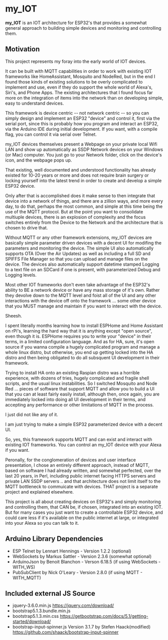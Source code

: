 # my_IOT

**my_IOT** is an IOT architecture for ESP32's that provides a somewhat general
approach to building simple devices and monitoring and controlling them.

## Motivation

This project represents my foray into the early world of IOT devices.

It can be built with MQTT capabilities in order to work with existing IOT frameworks
like HomeAssistant, Mosquito and NodeRed, but in the end I found those kinds of existing
solutions to be overly complicated to implement and use, even if they do support the whole
world of Alexa's, Siri's, and Phone Apps.  The existing architectures that I found focus
far more on the integration of items into the network than on developing simple,
easy to understand devices.

This framework is device centric -- not network centric -- so you can simply design
and implement an ESP32 "device" and control it, first via the serial port, since
this is probably how you program and interact an ESP32, via the Arduino IDE during
initial development.  If you want, with a compile flag, you can control it via serial over
Telnet.

my_IOT devices themselves present a Webpage on your private local Wifi LAN and show up
automatically as SSDP Network devices on your Windows (or Mac) computer.  You just go
to your Network folder, click on the device's icon, and the webpage pops up.

That existing, well documented and understood functionality has already existed
for 10-20 years or more and does not require brain surgery or locking yourself into
the latest trend in order to create and develop a simple ESP32 device.

Only after that is accomplished does it make sense to then integrate that device
into a network of things, and there are a zillion ways, and more every day, to do that,
perhaps the most common, and simple at this time being the use of the
MQTT protocol.  But at the point you want to consolidate multiuple devices, there is
an explosion of complexity and the focus switches entirely from the Device
to the Network and the architecture that is chosen to drive that.

Without MQTT or any other framework extensions, my_IOT devices are basically simple parameter
driven devices with a decent UI for modifing the parameters and monitoring the device.
The simple UI also automatically supports OTA (Over the Air Updates) as well as including
a full SD and SPIFFS File Manager so that you can upload and manage files on the device.
The devices also automatically support datetime stamped Logging to a text file on an SDCard
if one is present, with parameterized Debug and Logging levels.

Most other IOT frameworks don't even take advantage of the ESP32's ability to BE a network
device or have any mass storage of it's own.  Rather they devolve down to the MQTT level and
foist all of the UI and any other interactions with the device off onto the framework ...
some other device that you MUST manage and maintain if you want to interact with the device.

Sheesh.

I spent literally months learning how to install ESPHome and Home Assistant on rPi's,
learning the hard way that it is anything except "open source", even though it is.
ESPHome requires you to write your "device" in their terms, in a limited configuration
language.  And as for HA, sure, it's open source if you wanna compile a hugely complicated
program and manage a whole linux distro, but otherwise, you end up getting locked into the
HA distro and then being obligated to do all subsquent UI development in their framework.

Trying to install HA onto an existing Raspian distro was a horrible experience,
with dozens of tries, hugely complicated and fragile shell scripts, and the usual linux
instabilities.  So I switched Mosquito and Node Red ... pieces of software that
support MQTT and allow you to build a UI that you can at least fairly easily install, although
then, once again, you are immediately locked into doing all UI development in their terms,
and accepting any performance or other limitations of MQTT in the process.

I just did not like any of it.

I am just trying to make a simple ESP32 parameterized device with a decent UI.

So, yes, this framework supports MQTT and can exist and interact with existing IOT frameworks.
You can control an my_IOT device with your Alexa if you want.

Peronally, for the conglomeration of devices and user interface presentation, I chose an entirely
different approach, instead of MQTT, based on software I had already written, and somewhat perfected, over
the last 20 years, in Perl, including public internet facing HTTPS servers and private LAN
SSDP servers .. and that architecture does not limit itself to the MQTT bottleneck to commuicate
with devices. THAT project is a separate project and explained elsewhere.

This project is all about creating devices on ESP32's and simply monitoring and controlling them,
that CAN be, if chosen, integrated into an existing IOT.  But for many cases you just want to create
a controllable ESP32 device, and could care less if it's available on the public internet at large,
or integrated into your Alexa so you can talk to it.

## Arduino Library Dependencies

- ESP Telnet by Lennart Hennings - Version 1.2.2 (optional)
- WebSockets by Markus Sattler - Version 2.3.6 (somewhat optional)
- ArduinoJson by Benoit Blanchon - Verson 6.18.5 (if using WebSockets - WITH_WS)
- PubSubClient by Nick O'Leary - Version 2.8.0 (if using MQTT - WITH_MQTT)

## Included external JS Source

- jquery-3.6.0.min.js
	https://jquery.com/download/
- bootstrap5.1.3.bundle.min.js
- bootstrap5.1.3.min.css
	https://getbootstrap.com/docs/5.1/getting-started/download/
- bootstrap-input-spinner.js Version 3.1.7 by Stefen Haack(modified)
	https://github.com/shaack/bootstrap-input-spinner
